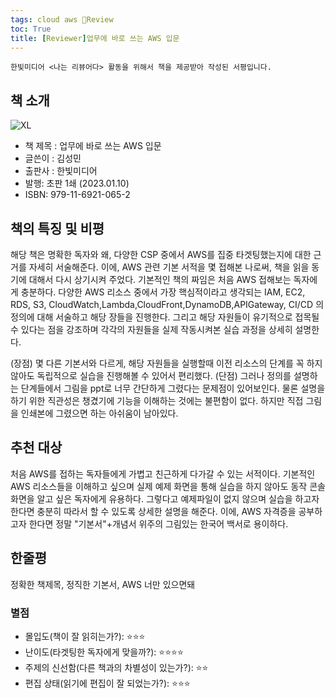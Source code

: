 ```yaml
---
tags: cloud aws 📖Review 
toc: True
title: [Reviewer]업무에 바로 쓰는 AWS 입문
---
```


```
한빛미디어 <나는 리뷰어다> 활동을 위해서 책을 제공받아 작성된 서평입니다.
```

## 책 소개

![XL](https://user-images.githubusercontent.com/67637935/221389899-803242bf-b1fe-46c0-8e08-175c47ca9b97.jpg)

* 책 제목 : 업무에 바로 쓰는 AWS 입문
* 글쓴이 : 김성민
* 출판사 : 한빛미디어
* 발행: 초판 1쇄 (2023.01.10)
* ISBN: 979-11-6921-065-2


## 책의 특징 및 비평
해당 책은 명확한 독자와 왜, 다양한 CSP 중에서 AWS를 집중 타겟팅했는지에 대한 근거를 자세히 서술해준다. 
이에, AWS 관련 기본 서적을 몇 접해본 나로써, 책을 읽을 동기에 대해서 다시 상기시켜 주었다.
기본적인 책의 짜임은 처음 AWS 접해보는 독자에게 충분하다. 
다양한 AWS 리소스 중에서 가장 핵심적이라고 생각되는 IAM, EC2, RDS, S3, CloudWatch,Lambda,CloudFront,DynamoDB,APIGateway, CI/CD
의 정의에 대해 서술하고 해당 장들을 진행한다.
그리고 해당 자원들이 유기적으로 접목될 수 있다는 점을 강조하며 각각의 자원들을 실제 작동시켜본 실습 과정을 상세히 설명한다.

(장점) 몇 다른 기본서와 다르게, 해당 자원들을 실행할때 이전 리소스의 단계를 꼭 하지 않아도 독립적으로 실습을 진행해볼 수 있어서 편리했다.
(단점) 그러나 정의를 설명하는 단계들에서 그림을 ppt로 너무 간단하게 그렸다는 문제점이 있어보인다. 물론 설명을 하기 위한 직관성은 챙겼기에 기능을 이해하는 것에는 불편함이 없다.
하지만 직접 그림을 인쇄본에 그렸으면 하는 아쉬움이 남아있다.

## 추천 대상
처음 AWS를 접하는 독자들에게 가볍고 친근하게 다가갈 수 있는 서적이다. 
기본적인 AWS 리소스들을 이해하고 싶으며 실제 예제 화면을 통해 실습을 하지 않아도 동작 콘솔 화면을 알고 싶은 독자에게 유용하다.
그렇다고 예제파일이 없지 않으며 실습을 하고자 한다면 충분히 따라서 할 수 있도록 상세한 설명을 해준다.
이에, AWS 자격증을 공부하고자 한다면 정말 "기본서"+개념서 위주의 그림있는 한국어 백서로 용이하다.

## 한줄평
정확한 책제목, 정직한 기본서, AWS 너만 있으면돼

### 별점
* 몰입도(책이 잘 읽히는가?): ⭐⭐⭐
* 난이도(타겟팅한 독자에게 맞을까?): ⭐⭐⭐⭐
* 주제의 신선함(다른 책과의 차별성이 있는가?): ⭐⭐
* 편집 상태(읽기에 편집이 잘 되었는가?): ⭐⭐⭐

[총점]: ⭐⭐⭐ 
